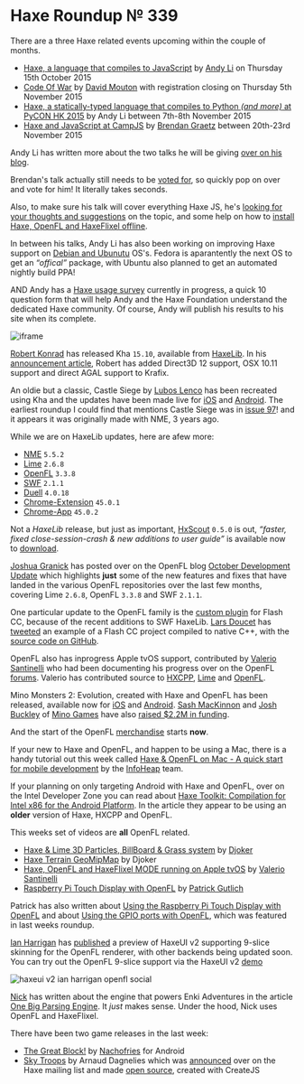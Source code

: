 [_template]: ../templates/roundup.html
[date]: / "2015-10-07 10:57:00"
[modified]: / "2015-10-07 10:57:00"
[published]: / "2015-10-07 10:57:00"
[“”]: a ""
# Haxe Roundup № 339

There are a three Haxe related events upcoming within the couple of months.

- [Haxe, a language that compiles to JavaScript][l1] by [Andy Li][tw1] on Thursday 15th October 2015
- [Code Of War][l3] by [David Mouton][tw3] with registration closing on Thursday 5th November 2015
- [Haxe, a statically-typed language that compiles to Python _(and more)_ at PyCON HK 2015][l6] by Andy Li between 7th-8th November 2015
- [Haxe and JavaScript at CampJS][l2] by [Brendan Graetz][tw2] between 20th-23rd November 2015

Andy Li has written more about the two talks he will be giving [over on his blog][l7].

Brendan's talk actually still needs to be [voted for][l4], so quickly pop on over
and vote for him! It literally takes seconds. 

Also, to make sure his talk will cover everything Haxe JS,
he's [looking for your thoughts and suggestions][l5] on the topic, and some
help on how to [install Haxe, OpenFL and HaxeFlixel offline][l10].

In between his talks, Andy Li has also been working on improving Haxe support on
[Debian and Ubunutu][l8] OS's. Fedora is aparantently the next OS to get an
_“offical”_ package, with Ubuntu also planned to get an automated nightly
build PPA!

AND Andy has a [Haxe usage survey][l9] currently in progress, a quick 10 question
form that will help Andy and the Haxe Foundation understand the dedicated Haxe
community. Of course, Andy will publish his results to his site when its complete.

![iframe](https://docs.google.com/forms/d/1uLU3uzxnQo4BJ0lX6AZV9mNA09nMjl60ZjLwK6XATCY/viewform)

[Robert Konrad][tw4] has released Kha `15.10`, available from [HaxeLib][l11]. In
his [announcement article][l12], Robert has added Direct3D 12 support, OSX 10.11
support and direct AGAL support to Krafix.

An oldie but a classic, Castle Siege by [Lubos Lenco][tw5] has been recreated using
Kha and the updates have been made live for [iOS][l12] and [Android][l13]. The earliest
roundup I could find that mentions Castle Siege was in [issue 97][l14]! and it appears
it was originally made with NME, 3 years ago.

While we are on HaxeLib updates, here are afew more:
	
- [NME][l15] `5.5.2`
- [Lime][l16] `2.6.8`
- [OpenFL][l17] `3.3.8`
- [SWF][l18] `2.1.1`
- [Duell][l19] `4.0.18`
- [Chrome-Extension][l20] `45.0.1`
- [Chrome-App][l21] `45.0.2`

Not a _HaxeLib_ release, but just as important, [HxScout][tw11] `0.5.0` is out, 
_“faster, fixed close-session-crash & new additions to user guide”_ is available
now to [download][l32].

[Joshua Granick][tw6] has posted over on the OpenFL blog [October Development Update][l22]
which highlights **just** some of the new features and fixes that have landed in
the various OpenFL repositories over the last few months, covering Lime `2.6.8`,
OpenFL `3.3.8` and SWF `2.1.1`.

One particular update to the OpenFL family is the [custom plugin][l23] for Flash 
CC, because of the recent additions to SWF HaxeLib. [Lars Doucet][tw7] has 
[tweeted][l24] an example of a Flash CC project compiled to native C++, with
the [source code on GitHub][l25].

OpenFL also has inprogress Apple tvOS support, contributed by [Valerio Santinelli][tw12]
who had been documenting his progress over on the OpenFL [forums][l33]. Valerio
has contributed source to [HXCPP][l34], [Lime][l35] and [OpenFL][l36].

Mino Monsters 2: Evolution, created with Haxe and OpenFL has been released, available
now for [iOS][l26] and [Android][l27]. [Sash MacKinnon][tw8] and [Josh Buckley][tw9]
of [Mino Games][l29] have also [raised $2.2M in funding][l28].

And the start of the OpenFL [merchandise][l30] starts **now**.

If your new to Haxe and OpenFL, and happen to be using a Mac, there is a handy
tutorial out this week called [Haxe & OpenFL on Mac - A quick start for 
mobile development][l31] by the [InfoHeap][tw10] team.

If your planning on only targeting Android with Haxe and OpenFL, over on the
Intel Developer Zone you can read about [Haxe Toolkit: Compilation for Intel x86
for the Android Platform][l42]. In the article they appear to be using an **older**
version of Haxe, HXCPP and OpenFL.

This weeks set of videos are **all** OpenFL related.

- [Haxe & Lime 3D Particles, BillBoard & Grass system][l37-34] by [Djoker][tw13]
- [Haxe Terrain GeoMipMap][l37-39] by Djoker
- [Haxe, OpenFL and HaxeFlixel MODE running on Apple tvOS][l38] by [Valerio Santinelli][tw12]
- [Raspberry Pi Touch Display with OpenFL][l39-71] by [Patrick Gutlich][tw14]

Patrick has also written about [Using the Raspberry Pi Touch Display with OpenFL][l40]
and about [Using the GPIO ports with OpenFL][l41], which was featured in last weeks
roundup.

[Ian Harrigan][tw15] has [published][l43] a preview of HaxeUI v2 supporting
9-slice skinning for the OpenFL renderer, with other backends being updated soon.
You can try out the OpenFL 9-slice support via the HaxeUI v2 [demo][l44]

![haxeui v2 ian harrigan openfl social](/img/339/haxeui.png "HaxeUI 2 OpenFL 9-slice skinning.")

[Nick][tw17] has written about the engine that powers Enki Adventures in the article
[One Big Parsing Engine][l49]. It _just_ makes sense. Under the hood, Nick uses
OpenFL and HaxeFlixel.

There have been two game releases in the last week:
	
- [The Great Block!][l48] by [Nachofries][tw16] for Android
- [Sky Troops][l45] by Arnaud Dagnelies which was [announced][l46] over on the Haxe mailing list and made [open source][l47], created with CreateJS

[tw17]: https://twitter.com/MSGhero16 "@MSGhero16"
[tw16]: https://twitter.com/thenachofries "@thenachofries"
[tw15]: https://twitter.com/IanHarrigan1982 "@IanHarrigan1982"
[tw14]: https://twitter.com/gepatto "@gepatto"
[tw13]: https://twitter.com/djokersoft "@djokersoft"
[tw12]: https://twitter.com/santinellival "@santinellival"
[tw11]: https://twitter.com/hxScout "@hxScout"
[tw10]: https://twitter.com/infoheap2 "@infoheap2"
[tw9]: https://twitter.com/joshbuckley "@joshbuckley"
[tw8]: https://twitter.com/sashmackinnon "@sashmackinnon"
[tw7]: https://twitter.com/larsiusprime "@larsiusprime"
[tw6]: https://twitter.com/singmajesty "@singmajesty"
[tw5]: https://twitter.com/luboslenco "@luboslenco"
[tw4]: https://twitter.com/robdangerous "@robdangerous"
[tw3]: https://twitter.com/damoebius "@damoebius"
[tw2]: https://twitter.com/bguiz "@bguiz"
[tw1]: https://twitter.com/andy_li "@andy_li"

[l49]: http://enkiangames.tumblr.com/post/130707405068/parsing-engine "Enki Adventures Parsing Engine"
[l48]: https://play.google.com/store/apps/details?id=com.nachofries.thegreatblock "The Great Block! on the Play Store"
[l47]: https://github.com/dagnelies/skytroops "Sky Troops on GitHub"
[l46]: https://groups.google.com/forum/#!searchin/haxelang/sky$20troops/haxelang/IIzYmE-BrYU/Sycn5ZYBCQAJ "Sky Troops Announcement on the Haxe Mailing List"
[l45]: http://dagnelies.github.io/skytroops/bin/ "Sky Troops"
[l44]: http://haxeui.org/v2/ "HaxeUI 2 OpenFL 9-slice demo"
[l43]: https://twitter.com/IanHarrigan1982/status/652211466720907264 "HaxeUI v2 9-slice skinning support for OpenFL"
[l42]: https://software.intel.com/en-us/articles/haxe-toolkit-compilation-for-intel-x86-for-the-android-platform "Haxe Toolkit: Compilation for Intel x86 for the Android Platform"
[l41]: http://www.gepatto.nl/using-the-gpio-ports-with-openfl/ "Using the GPIO ports with OpenFL"
[l40]: http://www.gepatto.nl/using-the-raspberry-pi-touch-display-with-openfl/ "Using the Raspberry Pi Touch Display with OpenFL"
[l39-71]: https://www.youtube.com/watch?v=FcYr9rV0-SU "Raspberry Pi Touch Display with OpenFL on YouTube"
[l38]: https://twitter.com/santinellival/status/651789487673110528 "Haxe, OpenFL and HaxeFlixel MODE running on Apple tvOS video"
[l37-39]: https://www.youtube.com/watch?v=Q9IVSWAdtfk "Haxe Terrain GeoMipMap on YouTube"
[l37-34]: https://www.youtube.com/watch?v=ob61_R2lpQc "Haxe & Lime 3D Particles, BillBoard & Grass system on YouTube"
	
[l36]: https://github.com/openfl/openfl/pull/863 "OpenFL Apple tvOS Support"
[l35]: https://github.com/openfl/lime/pull/592 "Lime Apple tvOS Support"
[l34]: https://github.com/HaxeFoundation/hxcpp/pull/297 "HXCPP Apple tvOS Support"
[l33]: http://community.openfl.org/t/question-tvos-support/6561/3 "Apple tvOS support for OpenFL"
[l32]: http://hxscout.com/download.html "Download HxScout"
[l31]: http://infoheap.com/install-haxe-openfl-on-mac/ "Install Haxe and OpenFL on Mac"
[l30]: http://www.amazon.com/gp/product/B016ARC74I "OpenFL Merchandise on Amazon"
[l29]: http://www.mino-games.com/ "Mino Games"
[l28]: http://venturebeat.com/2015/10/08/mino-games-raises-2-2m-and-launches-mino-monsters-2/ "Mino Games raises 2.2M and launches Mino Monsters 2: Evolution"
[l27]: https://play.google.com/store/apps/details?id=com.minogames.minomonsters "Mino Monsters 2: Evolution on the Play Store"
[l26]: https://itunes.apple.com/us/app/mino-monsters-2-evolution/id1042597125 "Mino Monsters 2: Evolution on the App Store"
[l25]: https://github.com/larsiusprime/openfl-fla-plugin-tests "OpenFL FLA Plugin Test on GitHub"
[l24]: https://twitter.com/larsiusprime/status/651124801688371201 "Flash CC builds to Native C++"
[l23]: https://github.com/openfl/openfl-flash-plugin "OpenFL Custom Flash CC Plugin on GitHub"
[l22]: http://www.openfl.org/blog/2015/10/06/october-update/ "OpenFL October Development Update"
[l21]: http://lib.haxe.org/p/chrome-app "Chrome App on HaxeLib"
[l20]: http://lib.haxe.org/p/chrome-extension "Chrome Extension on HaxeLib"
[l19]: http://lib.haxe.org/p/duell "Duell on HaxeLib"
[l18]: http://lib.haxe.org/p/swf "SWF on HaxeLib"
[l17]: http://lib.haxe.org/p/openfl "OpenFL on HaxeLib"
[l16]: http://lib.haxe.org/p/lime "Lime on HaxeLib"
[l15]: http://lib.haxe.org/p/nme "NME on HaxeLib"
[l14]: http://blog.skialbainn.com/post/23165170473/haxe-roundup-97 "Haxe Roundup № 97"
[l13]: https://play.google.com/store/apps/details?id=com.luboslenco.castlesiegefree "Castle Siege on the Play Store"
[l12]: https://itunes.apple.com/us/app/castle-siege-free/id522940766 "Castle Siege on the App Store"
[l11]: http://lib.haxe.org/p/kha/ "Kha on HaxeLib"
[l10]: https://www.reddit.com/r/haxe/comments/3ma7d6/haxe_openfl_haxeflixel_offline_install/ "How to install Haxe, OpenFL and HaxeFlixel offline?"
[l9]: https://groups.google.com/forum/#!topic/haxelang/nxPTx2xfeUA "Haxe usage survey announcement on the Haxe Mailing List"
[l8]: http://blog.onthewings.net/2015/10/05/debian_package_and_ubuntu_ppa_for_haxe/ "Debian Package and Ubuntu PPA for Haxe"
[l7]: http://blog.onthewings.net/2015/10/10/upcoming_haxe_talks_LondonJavaScriptCommunity_PyConHK/ "Upcoming Haxe Talks by Andy Li"
[l6]: http://2015.pycon.hk/ "PyCON HK 2015"
[l5]: https://twitter.com/bguiz/status/650036285738881024 "Your thoughts and suggestions for CampJS talk, Haxe for JavaScripters"
[l4]: http://feathub.com/campjs/campjs-vi/+16 "Vote for Haxe for JavaScripters at CampJS"
[l3]: http://codeofwar.net/ "Code of War"
[l2]: https://twitter.com/bguiz/status/650036285738881024 "Haxe and JavaScript at CampJS"
[l1]: http://www.meetup.com/London-JavaScript-Community/events/224686660/ "Haxe, a language that compiles to JavaScript online meetup"